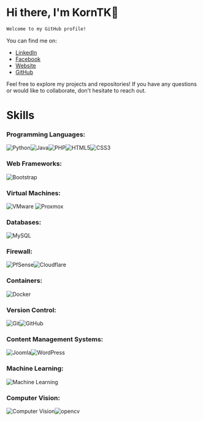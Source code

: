 # Hi there, I'm KornTK👋
```markdown
Welcome to my GitHub profile! 
```
You can find me on:

- [LinkedIn](https://www.linkedin.com/in/korntk/)
- [Facebook](https://www.facebook.com/adminkornthai)
- [Website](https://www.korntk.com)
- [GitHub](https://github.com/KornTK)

Feel free to explore my projects and repositories! If you have any questions or would like to collaborate, don't hesitate to reach out.


# Skills

### Programming Languages: 

   ![Python](https://img.icons8.com/color/48/000000/python.png)![Java](https://img.icons8.com/color/48/000000/java-coffee-cup-logo.png)![PHP](https://img.icons8.com/ios/50/000000/php-logo.png)![HTML5](https://img.icons8.com/color/48/000000/html-5.png)![CSS3](https://img.icons8.com/color/48/000000/css3.png)

### Web Frameworks: 
   ![Bootstrap](https://img.icons8.com/color/48/000000/bootstrap.png)

### Virtual Machines: 
  ![VMware](https://img.icons8.com/color/48/000000/vmware.png) ![Proxmox](https://img.icons8.com/color/48/000000/proxmox.png) 

### Databases: 
   ![MySQL](https://img.icons8.com/ios/50/000000/mysql.png)

### Firewall: 
   ![PfSense](https://icons.iconarchive.com/icons/simpleicons-team/simple/48/pfsense-icon.png)![Cloudflare](https://img.icons8.com/color/48/000000/cloudflare.png)

### Containers: 
   ![Docker](https://img.icons8.com/color/48/000000/docker.png)

### Version Control: 
   ![Git](https://img.icons8.com/color/48/000000/git.png)![GitHub](https://img.icons8.com/material-rounded/48/000000/github.png)

### Content Management Systems: 
![Joomla](https://img.icons8.com/color/48/000000/joomla.png)![WordPress](https://img.icons8.com/color/48/000000/wordpress.png)

### Machine Learning: 
  ![Machine Learning](https://img.icons8.com/ios/50/000000/machine-learning.png)

### Computer Vision: 
  ![Computer Vision](https://cdn-icons-png.flaticon.com/64/4403/4403126.png)![opencv](https://img.icons8.com/color/64/000000/opencv.png)


